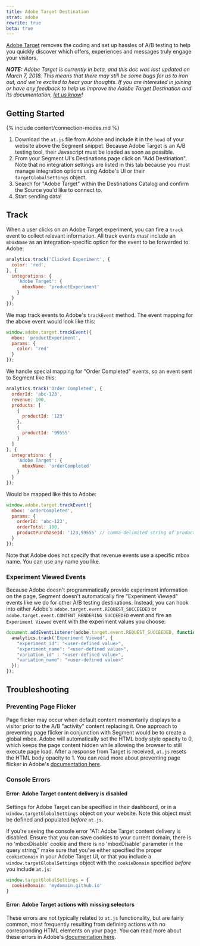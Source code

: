 ```yaml
---
title: Adobe Target Destination
strat: adobe
rewrite: true
beta: true
---
```

[Adobe Target](https://www.adobe.com/marketing-cloud/target.html) removes the
coding and set up hassles of A/B testing to help you quickly discover which
offers, experiences and messages truly engage your visitors.

_**NOTE:** Adobe Target is currently in beta, and this doc was last
updated on March 7, 2018. This means that there may still be some bugs for us to
iron out, and we're excited to hear your thoughts. If you are interested in
joining or have any feedback to help us improve the Adobe Target
Destination and its documentation, [let us know](https://segment.com/help/contact)!_

## Getting Started

{% include content/connection-modes.md %}

1. Download the `at.js` file from Adobe and include it in the `head` of your
   website above the Segment snippet. Because Adobe Target is an A/B testing
   tool, their Javascript must be loaded as soon as possible.
2. From your Segment UI's Destinations page click on "Add Destination". Note
   that no integration settings are listed in this tab because you must manage
   integration options using Adobe's UI or their `targetGlobalSettings` object.
3. Search for "Adobe Target" within the Destinations Catalog and confirm the
   Source you'd like to connect to.
5. Start sending data!

## Track

When a user clicks on an Adobe Target experiment, you can fire a `track` event
to collect relevant information. All track events *must* include an `mboxName`
as an integration-specific option for the event to be forwarded to Adobe:

```javascript
analytics.track('Clicked Experiment', {
  color: 'red',
}, {
  integrations: {
    'Adobe Target': {
      mboxName: 'productExperiment'
    }
  }
});
```

We map track events to Adobe's `trackEvent` method. The event mapping for the
above event would look like this:

```javascript
window.adobe.target.trackEvent({
  mbox: 'productExperiment',
  params: {
    color: 'red'
  }
});
```

We handle special mapping for "Order Completed" events, so an event sent to
Segment like this:

```javascript
analytics.track('Order Completed', {
  orderId: 'abc-123',
  revenue: 100,
  products: [
    {
      productId: '123'
    },
    {
      productId: '99555'
    }
  ]
}, {
  integrations: {
    'Adobe Target': {
      mboxName: 'orderCompleted'
    }
  }
});
```

Would be mapped like this to Adobe:

```javascript
window.adobe.target.trackEvent({
  mbox: 'orderCompleted',
  params: {
    orderId: 'abc-123',
    orderTotal: 100,
    productPurchaseId: '123,99555' // comma-delimited string of productIds
  }
});
```

Note that Adobe does not specify that revenue events use a specific mbox name.
You can use any name you like.

### Experiment Viewed Events

Because Adobe doesn't programmatically provide experiment information on the
page, Segment doesn't automatically fire "Experiment Viewed" events like we do
for other A/B testing destinations. Instead, you can hook into either Adobe's
`adobe.target.event.REQUEST_SUCCEEDED` or
`adobe.target.event.CONTENT_RENDERING_SUCCEEDED` event and fire an `Experiment
Viewed` event with the experiment values you choose:

```javascript
document.addEventListener(adobe.target.event.REQUEST_SUCCEEDED, function() {
  analytics.track('Experiment Viewed', {
    "experiment_id": "<user-defined value>",
    "experiment_name": "<user-defined value>",
    "variation_id" : "<user-defined value>",
    "variation_name": "<user-defined value>"
  });
});
```

## Troubleshooting

### Preventing Page Flicker

Page flicker may occur when default content momentarily displays to a visitor
prior to the A/B "activity" content replacing it. One approach to preventing
page flicker in conjunction with Segment would be to create a global mbox. Adobe
will automatically set the HTML body style opacity to 0, which keeps the page
content hidden while allowing the browser to still execute page load. After a
response from Target is received, `at.js` resets the HTML body opacity to 1. You
can read more about preventing page flicker in Adobe's [documentation here](https://marketing.adobe.com/resources/help/en_US/target/ov2/c_target-atjs-faq.html).

### Console Errors

#### Error: Adobe Target content delivery is disabled

Settings for Adobe Target can be specified in their dashboard, or in a
`window.targetGlobalSettings` object on your website. Note this object must be
defined and populated *before* `at.js`.

If you're seeing the console error "AT: Adobe Target content delivery is
disabled. Ensure that you can save cookies to your current domain, there is no
'mboxDisable' cookie and there is no 'mboxDisable' parameter in the query
string," make sure that you've either specified the proper `cookieDomain` in
your Adobe Target UI, or that you include a `window.targetGlobalSettings` object
with the `cookieDomain` specified *before* you include `at.js`:

```javascript
window.targetGlobalSettings = {
  cookieDomain: 'mydomain.github.io'
}
```

#### Error: Adobe Target actions with missing selectors

These errors are not typically related to `at.js` functionality, but are fairly
common, most frequently resulting from defining actions with no corresponding
HTML elements on your page. You can read more about these errors in Adobe's
[documentation here](https://marketing.adobe.com/resources/help/en_US/target/ov2/c_target-atjs-faq.html).
